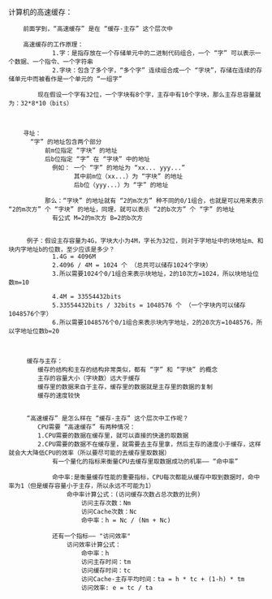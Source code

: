 计算机的高速缓存：

		前面学到，“高速缓存” 是在 “缓存-主存” 这个层次中

		高速缓存的工作原理：
				1.字：是指存放在一个存储单元中的二进制代码组合，一个 “字” 可以表示一个数据、一个指令、一个字符串
				2.字块：包含了多个字，“多个字” 连续组合成一个 “字块”，存储在连续的存储单元中而被看作是一个单元的 “一组字”

			现在假设一个字有32位，一个字块有8个字，主存中有10个字块，那么主存总容量就为：32*8*10（bits）



		寻址：
		  “字” 的地址包含两个部分
			  前m位指定 “字块” 的地址
			  后b位指定 “字” 在 “字块” 中的地址
				例如： 一个 “字” 的地址为 “xx... yyy...” 
					  其中前m位（xx...）为 “字块” 的地址 
					  后b位（yyy...）为 “字” 的地址

			  那么：“字块” 的地址就有 “2的m次方” 种不同的0/1组合，也就是可以用来表示 “2的m次方” 个 “字块” 的地址，同理，就可以表示 “2的b次方” 个 “字” 的地址
				有公式 M=2的m次方 B=2的b次方 


		 例子：假设主存容量为4G，字块大小为4M，字长为32位，则对于字地址中的块地址m、和块内字地址b的位数，至少应该是多少？
				1.4G = 4096M
				2.4096 / 4M = 1024 个 （总共可以储存1024个字块）
				3.所以需要1024个0/1组合来表示块地址，2的10次方=1024，所以块地址位数m=10

				4.4M = 33554432bits
				5.33554432bits / 32bits = 1048576 个 （一个字块内可以储存1048576个字）
                6.所以需要1048576个0/1组合来表示块内字地址，2的20次方=1048576，所以字地址位数b=20



		 缓存与主存：
			缓存的结构和主存的结构非常类似，都有 “字” 和 “字块” 的概念
			主存的容量大小（字块数）远大于缓存
			缓存里的数据来自于主存，缓存里的数据就是主存里的数据的复制
			缓存的速度较快

		
		 “高速缓存” 是怎么样在 “缓存-主存” 这个层次中工作呢？
			CPU需要 “高速缓存” 有两种情况：
			1.CPU需要的数据在缓存里，就可以直接的快速的取数据
			2.CPU需要的数据不在缓存里，就需要去主存里拿，然后主存的速度小于缓存，这样就会大大降低CPU的效率（所以要尽可能的去缓存里取数据）
				有一个量化的指标来衡量CPU去缓存里取数据成功的机率—— “命中率”

				命中率:是衡量缓存性能的重要指标，CPU每次都能从缓存中取到数据时，命中率为1（但是缓存容量小于主存，所以永远不可能为1）
					命中率计算公式：(访问缓存次数占总次数的比例)
						访问主存次数：Nm
						访问Cache次数：Nc
						命中率：h = Nc / (Nm + Nc)

				还有一个指标—— "访问效率"
					访问效率计算公式：
						命中率：h 
						访问主存时间：tm
						访问缓存时间：tc
						访问Cache-主存平均时间：ta = h * tc + (1-h) * tm
						访问效率: e = tc / ta